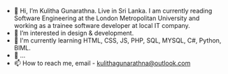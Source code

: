 - 👋 Hi, I’m Kulitha Gunarathna. Live in Sri Lanka. I am currently reading Software Engineering at the London Metropolitan University and working as a trainee software developer at local IT company.
- 👀 I’m interested in design & development.
- 🌱 I'm currently learning HTML, CSS, JS, PHP, SQL, MYSQL, C#, Python, BIML.
- 💞️ ...
- 📫 How to reach me, email - kulithagunarathna@outlook.com

<!---
kulithagunarathna/kulithagunarathna is a ✨ special ✨ repository because its `README.md` (this file) appears on your GitHub profile.
You can click the Preview link to take a look at your changes.
--->
